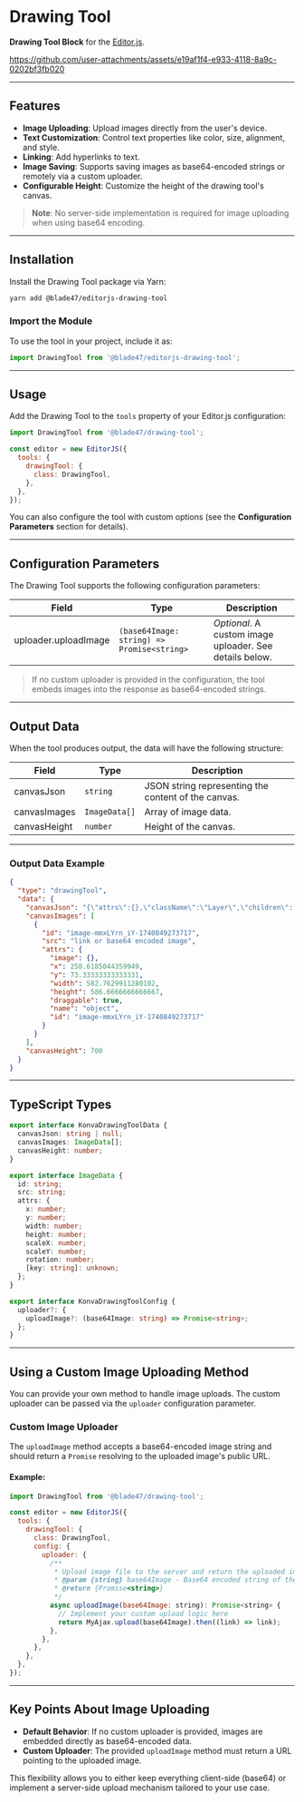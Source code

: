 # Drawing Tool

**Drawing Tool Block** for the [Editor.js](https://editorjs.io).


https://github.com/user-attachments/assets/e19af1f4-e933-4118-8a9c-0202bf3fb020


---

## Features

- **Image Uploading**: Upload images directly from the user's device.
- **Text Customization**: Control text properties like color, size, alignment, and style.
- **Linking**: Add hyperlinks to text.
- **Image Saving**: Supports saving images as base64-encoded strings or remotely via a custom uploader.
- **Configurable Height**: Customize the height of the drawing tool's canvas.

> **Note**: No server-side implementation is required for image uploading when using base64 encoding.

---

## Installation

Install the Drawing Tool package via Yarn:

```bash
yarn add @blade47/editorjs-drawing-tool
```

### Import the Module

To use the tool in your project, include it as:

```javascript
import DrawingTool from '@blade47/editorjs-drawing-tool';
```

---

## Usage

Add the Drawing Tool to the `tools` property of your Editor.js configuration:

```javascript
import DrawingTool from '@blade47/drawing-tool';

const editor = new EditorJS({
  tools: {
    drawingTool: {
      class: DrawingTool,
    },
  },
});
```

You can also configure the tool with custom options (see the **Configuration Parameters** section for details).

---

## Configuration Parameters

The Drawing Tool supports the following configuration parameters:

| **Field**            | **Type**                                   | **Description**                                             |
|----------------------|--------------------------------------------|-------------------------------------------------------------|
| uploader.uploadImage | `(base64Image: string) => Promise<string>` | *Optional*. A custom image uploader. See details below.     |

> If no custom uploader is provided in the configuration, the tool embeds images into the response as base64-encoded strings.

---

## Output Data

When the tool produces output, the data will have the following structure:

| **Field**     | **Type**        | **Description**                                     |
|---------------|-----------------|-----------------------------------------------------|
| canvasJson    | `string`        | JSON string representing the content of the canvas. |
| canvasImages  | `ImageData[]`   | Array of image data.                                |
| canvasHeight  | `number`        | Height of the canvas.                               |

---

### Output Data Example

```json
{
  "type": "drawingTool",
  "data": {
    "canvasJson": "{\"attrs\":{},\"className\":\"Layer\",\"children\":[{\"attrs\":{\"enabledAnchors\":[\"top-left\",\"top-right\",\"bottom-left\",\"bottom-right\"],\"padding\":5,\"borderStroke\":\"#00ff00\",\"anchorStroke\":\"#00ff00\",\"anchorFill\":\"#ffffff\"},\"className\":\"Transformer\"}]}",
    "canvasImages": [
      {
        "id": "image-mmxLYrn_iY-1740849273717",
        "src": "link or base64 encoded image",
        "attrs": {
          "image": {},
          "x": 258.6185044359949,
          "y": 73.33333333333331,
          "width": 582.7629911280102,
          "height": 586.6666666666667,
          "draggable": true,
          "name": "object",
          "id": "image-mmxLYrn_iY-1740849273717"
        }
      }
    ],
    "canvasHeight": 700
  }
}
```

---

## TypeScript Types

```typescript
export interface KonvaDrawingToolData {
  canvasJson: string | null;
  canvasImages: ImageData[];
  canvasHeight: number;
}

export interface ImageData {
  id: string;
  src: string;
  attrs: {
    x: number;
    y: number;
    width: number;
    height: number;
    scaleX: number;
    scaleY: number;
    rotation: number;
    [key: string]: unknown;
  };
}

export interface KonvaDrawingToolConfig {
  uploader?: {
    uploadImage?: (base64Image: string) => Promise<string>;
  };
}
```

---

## Using a Custom Image Uploading Method

You can provide your own method to handle image uploads. The custom uploader can be passed via the `uploader` configuration parameter.

### Custom Image Uploader

The `uploadImage` method accepts a base64-encoded image string and should return a `Promise` resolving to the uploaded image's public URL.

#### Example:

```javascript
import DrawingTool from '@blade47/drawing-tool';

const editor = new EditorJS({
  tools: {
    drawingTool: {
      class: DrawingTool,
      config: {
        uploader: {
          /**
           * Upload image file to the server and return the uploaded image URL
           * @param {string} base64Image - Base64 encoded string of the selected image
           * @return {Promise<string>}
           */
          async uploadImage(base64Image: string): Promise<string> {
            // Implement your custom upload logic here
            return MyAjax.upload(base64Image).then((link) => link);
          },
        },
      },
    },
  },
});
```

---

## Key Points About Image Uploading

- **Default Behavior**: If no custom uploader is provided, images are embedded directly as base64-encoded data.
- **Custom Uploader**: The provided `uploadImage` method must return a URL pointing to the uploaded image.

This flexibility allows you to either keep everything client-side (base64) or implement a server-side upload mechanism tailored to your use case.

